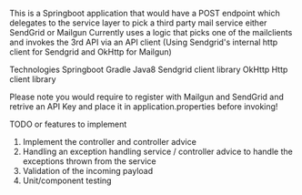 This is a Springboot application that would have a POST endpoint which delegates to the service layer to pick  a third party mail service either SendGrid or Mailgun
Currently uses a logic that picks one of the mailclients and invokes the 3rd API via an API client (Using Sendgrid's internal http client for Sendgrid and OkHttp for Mailgun)

Technologies
Springboot
Gradle
Java8
Sendgrid client library
OkHttp Http client library

Please note you would require to register with Mailgun and SendGrid and retrive an API Key and place it in application.properties before invoking!


TODO or features to implement
1) Implement the controller and controller advice
2) Handling an exception handling service / controller advice to handle the exceptions thrown from the service
3) Validation of the incoming payload
4) Unit/component testing